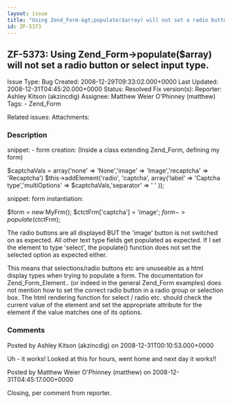 ```yaml
---
layout: issue
title: "Using Zend_Form-&gt;populate($array) will not set a radio button or select input type."
id: ZF-5373
---
```


ZF-5373: Using Zend\_Form->populate($array) will not set a radio button or select input type.
---------------------------------------------------------------------------------------------

 Issue Type: Bug Created: 2008-12-29T09:33:02.000+0000 Last Updated: 2008-12-31T04:45:20.000+0000 Status: Resolved Fix version(s): 
 Reporter:  Ashley Kitson (akzincdig)  Assignee:  Matthew Weier O'Phinney (matthew)  Tags: - Zend\_Form
 
 Related issues: 
 Attachments: 
### Description

snippet: - form creation: (Inside a class extending Zend\_Form, defining my form)

$captchaVals = array('none' => 'None','image' => 'Image','recaptcha' => 'Recaptcha') $this->addElement('radio', 'captcha', array('label' => 'Captcha type','multiOptions' => $captchaVals,'separator' => ' ' ));

snippet: form instantiation:

$form = new MyFrm(); $ctctFrm['captcha'] = 'image'; $form->populate($ctctFrm);

The radio buttons are all displayed BUT the 'image' button is not switched on as expected. All other text type fields get populated as expected. If I set the element to type 'select', the populate() function does not set the selected option as expected either.

This means that selections/radio buttons etc are unuseable as a html display types when trying to populate a form. The documentation for Zend\_Form\_Element.. (or indeed in the general Zend\_Form examples) does not mention how to set the correct radio button in a radio group or selection box. The html rendering function for select / radio etc. should check the current value of the element and set the appropriate attribute for the element if the value matches one of its options.

 

 

### Comments

Posted by Ashley Kitson (akzincdig) on 2008-12-31T00:10:53.000+0000

Uh - it works! Looked at this for hours, went home and next day it works!!

 

 

Posted by Matthew Weier O'Phinney (matthew) on 2008-12-31T04:45:17.000+0000

Closing, per comment from reporter.

 

 